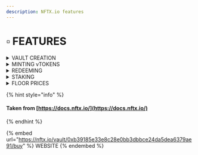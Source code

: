 ```yaml
---
description: NFTX.io features
---
```


# ▫ FEATURES

<details>

<summary>VAULT CREATION</summary>

Vaults can be created by anyone for any NFT asset on Ethereum. Once a vault has been created, any user can then deposit eligible NFTs into the vault to mint a fungible NFT-backed token referred to as an "vToken".

[Learn more about vault creation](https://phunks.gitbook.io/knowledge-base/nll/nftx.io/tutorials#tutorials)

</details>

<details>

<summary>MINTING vTOKENS</summary>

Anyone can deposit NFTs into an existing vault (or one they have created) in order to mint a fungible vToken that represents a 1:1 claim on a random NFT from within the vault.

[Learn more about minting](https://phunks.gitbook.io/knowledge-base/nll/nftx.io/tutorials#tutorials)

</details>

<details>

<summary>REDEEMING</summary>

NFTX v2 allows you to easily redeem your [minted](https://phunks.gitbook.io/knowledge-base/nll/nftx.io/tutorials#tutorials) ERC20 Vault Tokens (vTokens) for either a random or targeted NFT within the vault.

Redemptions allow users to take ownership of an underlying NFT from within a vault. This means that a user can go to an AMM like Sushiswap, purchase a single vToken like PUNK and use that token to claim a random CryptoPhunk from the [PHUNK Vault](https://nftx.io/vault/0xb39185e33e8c28e0bb3dbbce24da5dea6379ae91/redeem/).

For an additional fee, usually 5% (1.05 vTokens), users are able to select a specific NFT from the vault.

</details>

<details>

<summary>STAKING</summary>

Earn fees from the vault, currently 100% of protocol fees are paid out to those that stake. Stakers also receive an ERC20 “xToken” like xPUNK that is a claim on the underlying staked SLP. We expect other projects to build use cases for these xTokens.

</details>

<details>

<summary>FLOOR PRICES</summary>

Users can then pool their minted vTokens in Automated Market Makers (AMMs) like Sushiswap to create a liquid market for other users to trade. With liquidity and trading volume established, the NFT-backed vToken enters into price discovery and a "floor price" is discovered.

The floor price denotes the lowest price for a particular NFT. Users establish a floor price by minting and selling vTokens in markets where they consider their NFT to be overvalued.

For example, a user has 5 Hashmasks and values 2 of them highly. However, they consider the other 3 Hashmasks to be lower value than the market price for the Mask vault on Sushiswap. The user deposits these 3 Hashmasks and sells their 3 minted MASK tokens on Sushiswap, lowering its price and aiding price discovery.

The above process will continue until a floor price is achieved.

</details>

{% hint style="info" %}
#### Taken from [https://docs.nftx.io/](https://docs.nftx.io/)
{% endhint %}

{% embed url="https://nftx.io/vault/0xb39185e33e8c28e0bb3dbbce24da5dea6379ae91/buy" %}
WEBSITE
{% endembed %}
